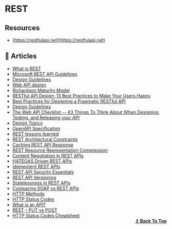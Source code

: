 # REST

## Resources
- [https://restfulapi.net](https://restfulapi.net)

## 📝 Articles
- [What is REST](https://restfulapi.net)
- [Microsoft REST API Guidelines](https://github.com/microsoft/api-guidelines/blob/vNext/Guidelines.md)
- [Design Guidelines](http://apistylebook.com/design/guidelines/)
- [Web API design](https://docs.microsoft.com/en-us/azure/architecture/best-practices/api-design)
- [Richardson Maturity Model](https://martinfowler.com/articles/richardsonMaturityModel.html)
- [RESTful API Design: 13 Best Practices to Make Your Users Happy](https://florimond.dev/blog/articles/2018/08/restful-api-design-13-best-practices-to-make-your-users-happy/)
- [Best Practices for Designing a Pragmatic RESTful API](https://www.vinaysahni.com/best-practices-for-a-pragmatic-restful-api)
- [Design Guidelines](http://apistylebook.com/design/guidelines/)
- [The Web API Checklist -- 43 Things To Think About When Designing, Testing, and Releasing your API](https://mathieu.fenniak.net/the-api-checklist/)
- [Design Topics](http://apistylebook.com/design/topics/)
- [OpenAPI Specification](https://github.com/OAI/OpenAPI-Specification/blob/master/versions/3.0.2.md)
- [REST lessons learned](https://blog.ploeh.dk/2013/04/29/rest-lessons-learned/)
- [REST Architectural Constraints](https://restfulapi.net/rest-architectural-constraints/)
- [Caching REST API Response](https://restfulapi.net/caching/)
- [REST Resource Representation Compression](https://restfulapi.net/rest-resource-compression/)
- [Content Negotiation in REST APIs](https://restfulapi.net/content-negotiation/)
- [HATEOAS Driven REST APIs](https://restfulapi.net/hateoas/)
- [Idempotent REST APIs](https://restfulapi.net/idempotent-rest-apis/)
- [REST API Security Essentials](https://restfulapi.net/security-essentials/)
- [REST API Versioning](https://restfulapi.net/versioning/)
- [Statelessness in REST APIs](https://restfulapi.net/statelessness/)
- [Comparing SOAP vs REST APIs](https://restfulapi.net/soap-vs-rest-apis/)
- [HTTP Methods](https://restfulapi.net/http-methods/)
- [HTTP Status Codes](https://restfulapi.net/http-status-codes/)
- [What is an API?](https://restfulapi.net/what-is-an-api/)
- [REST – PUT vs POST](https://restfulapi.net/rest-put-vs-post/)
- [HTTP Status Codes Cheatsheet](https://vishnuch.tech/http-status-codes-cheatsheet)
  <div align="right">
    <b><a href="#contents">↥ Back To Top</a></b>
  </div>